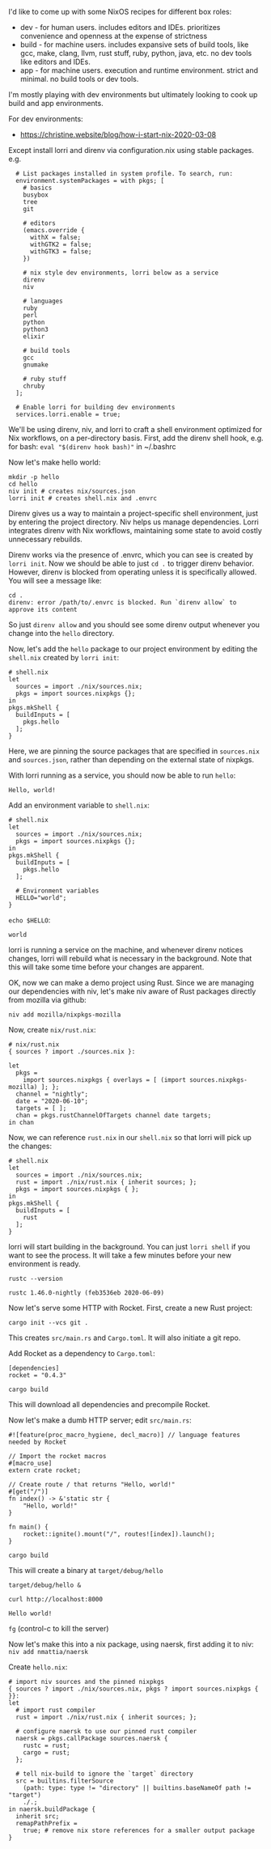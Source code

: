 I'd like to come up with some NixOS recipes for different box roles:

* dev - for human users. includes editors and IDEs.  prioritizes
        convenience and openness at the expense of  strictness
* build - for machine users. includes expansive sets of build tools, like
          gcc, make, clang, llvm, rust stuff, ruby, python, java, etc.
	  no dev tools like editors and IDEs.
* app   - for machine users. execution and runtime environment.
          strict and minimal.  no build tools or dev tools.


I'm mostly playing with dev environments but ultimately looking to cook up
build and app environments.

For dev environments:

* https://christine.website/blog/how-i-start-nix-2020-03-08

Except install lorri and direnv via configuration.nix using stable packages.  e.g.

```
  # List packages installed in system profile. To search, run:
  environment.systemPackages = with pkgs; [
    # basics
    busybox
    tree
    git

    # editors
    (emacs.override {
      withX = false;
      withGTK2 = false;
      withGTK3 = false;
    })

    # nix style dev environments, lorri below as a service
    direnv
    niv

    # languages
    ruby
    perl
    python
    python3
    elixir

    # build tools
    gcc
    gnumake

    # ruby stuff
    chruby
  ];

  # Enable lorri for building dev environments
  services.lorri.enable = true;
```

We'll be using direnv, niv, and lorri to craft a shell environment optimized
for Nix workflows, on a per-directory basis.  First, add the direnv shell
hook, e.g. for bash: `eval "$(direnv hook bash)"` in ~/.bashrc

Now let's make hello world:

```
mkdir -p hello
cd hello
niv init # creates nix/sources.json
lorri init # creates shell.nix and .envrc
```

Direnv gives us a way to maintain a project-specific shell environment,
just by entering the project directory.  Niv helps us manage dependencies.
Lorri integrates direnv with Nix workflows, maintaining some state to avoid
costly unnecessary rebuilds.

Direnv works via the presence of .envrc, which you can see is created by
`lorri init`.  Now we should be able to just `cd .` to trigger direnv
behavior.  However, direnv is blocked from operating unless it is specifically
allowed.  You will see a message like:

```
cd .
direnv: error /path/to/.envrc is blocked. Run `direnv allow` to approve its content
```

So just `direnv allow` and you should see some direnv output whenever you
change into the `hello` directory.

Now, let's add the `hello` package to our project environment by editing
the `shell.nix` created by `lorri init`:

```
# shell.nix
let
  sources = import ./nix/sources.nix;
  pkgs = import sources.nixpkgs {};
in
pkgs.mkShell {
  buildInputs = [
    pkgs.hello
  ];
}
```

Here, we are pinning the source packages that are specified in `sources.nix`
and `sources.json`, rather than depending on the external state of nixpkgs.

With lorri running as a service, you should now be able to run `hello`:

```
Hello, world!
```

Add an environment variable to `shell.nix`:

```
# shell.nix
let
  sources = import ./nix/sources.nix;
  pkgs = import sources.nixpkgs {};
in
pkgs.mkShell {
  buildInputs = [
    pkgs.hello
  ];
  
  # Environment variables
  HELLO="world";
}
```

`echo $HELLO`:

```
world
```

lorri is running a service on the machine, and whenever direnv notices
changes, lorri will rebuild what is necessary in the background.  Note
that this will take some time before your changes are apparent.

OK, now we can make a demo project using Rust.  Since we are managing
our dependencies with niv, let's make niv aware of Rust packages
directly from mozilla via github:

`niv add mozilla/nixpkgs-mozilla`

Now, create `nix/rust.nix`:

```
# nix/rust.nix
{ sources ? import ./sources.nix }:

let
  pkgs =
    import sources.nixpkgs { overlays = [ (import sources.nixpkgs-mozilla) ]; };
  channel = "nightly";
  date = "2020-06-10";
  targets = [ ];
  chan = pkgs.rustChannelOfTargets channel date targets;
in chan
```

Now, we can reference `rust.nix` in our `shell.nix` so that lorri will
pick up the changes:

```
# shell.nix
let
  sources = import ./nix/sources.nix;
  rust = import ./nix/rust.nix { inherit sources; };
  pkgs = import sources.nixpkgs { };
in
pkgs.mkShell {
  buildInputs = [
    rust
  ];
}
```

lorri will start building in the background.  You can just `lorri shell`
if you want to see the process.  It will take a few minutes before
your new environment is ready.

`rustc --version`

```
rustc 1.46.0-nightly (feb3536eb 2020-06-09)
```

Now let's serve some HTTP with Rocket.  First, create a new Rust project:

`cargo init --vcs git .`

This creates `src/main.rs` and `Cargo.toml`.  It will also initiate a git repo.

Add Rocket as a dependency to `Cargo.toml`:

```
[dependencies]
rocket = "0.4.3"
```

`cargo build`

This will download all dependencies and precompile Rocket.

Now let's make a dumb HTTP server; edit `src/main.rs`:

```
#![feature(proc_macro_hygiene, decl_macro)] // language features needed by Rocket

// Import the rocket macros
#[macro_use]
extern crate rocket;

// Create route / that returns "Hello, world!"
#[get("/")]
fn index() -> &'static str {
    "Hello, world!"
}

fn main() {
    rocket::ignite().mount("/", routes![index]).launch();
}
```

`cargo build`

This will create a binary at `target/debug/hello`

`target/debug/hello &`

`curl http://localhost:8000`

```
Hello world!
```

`fg` (control-c to kill the server)

Now let's make this into a nix package, using naersk, first adding it
to niv: `niv add nmattia/naersk`

Create `hello.nix`:

```
# import niv sources and the pinned nixpkgs
{ sources ? import ./nix/sources.nix, pkgs ? import sources.nixpkgs { }}:
let
  # import rust compiler
  rust = import ./nix/rust.nix { inherit sources; };
  
  # configure naersk to use our pinned rust compiler
  naersk = pkgs.callPackage sources.naersk {
    rustc = rust;
    cargo = rust;
  };
  
  # tell nix-build to ignore the `target` directory
  src = builtins.filterSource
    (path: type: type != "directory" || builtins.baseNameOf path != "target")
    ./.;
in naersk.buildPackage {
  inherit src;
  remapPathPrefix =
    true; # remove nix store references for a smaller output package
}
```
